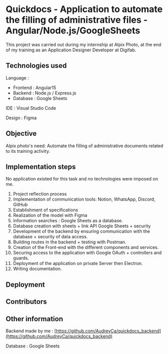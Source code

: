# Quickdocs - Application to automate the filling of administrative files - Angular/Node.js/GoogleSheets

This project was carried out during my internship at Alpix Photo, at the end of my training as an Application Designer Developer at Digifab.

## **Technologies used**

Language : 

- Frontend : Angular15
- Backend : Node.js / Express.js
- Database : Google Sheets

IDE : Visual Studio Code

Design : Figma

## Objective

Alpix photo's need: Automate the filling of administrative documents related to its training activity.

## Implementation steps

No application existed for this task and no technologies were imposed on me.

1. Project reflection process
2. Implementation of communication tools: Notion, WhatsApp, Discord, GitHub
3. Establishment of specifications
4. Realization of the model with Figma
5. Information searches  : Google Sheets as a database.
6. Database creation with sheets + link API Google Sheets + security
7. Development of the backend by ensuring communication with the database + security of data access.
8. Building routes in the backend + testing with Postman.
9. Creation of the Front-end with the different components and services.
10. Securing access to the application with Google OAuth + controllers and guards.
11. Deployment of the application on private Server then Electron.
12. Writing documentation.

## Deployment

## Contributors

## Other information

Backend made by me :  [https://github.com/AudreyCa/quickdocs_backend](https://github.com/AudreyCa/quickdocs_backend)

Database : Google Sheets
